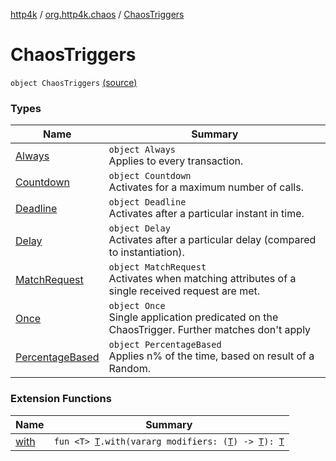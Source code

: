 [http4k](../../index.md) / [org.http4k.chaos](../index.md) / [ChaosTriggers](./index.md)

# ChaosTriggers

`object ChaosTriggers` [(source)](https://github.com/http4k/http4k/blob/master/http4k-testing-chaos/src/main/kotlin/org/http4k/chaos/ChaosTriggers.kt#L46)

### Types

| Name | Summary |
|---|---|
| [Always](-always/index.md) | `object Always`<br>Applies to every transaction. |
| [Countdown](-countdown/index.md) | `object Countdown`<br>Activates for a maximum number of calls. |
| [Deadline](-deadline/index.md) | `object Deadline`<br>Activates after a particular instant in time. |
| [Delay](-delay/index.md) | `object Delay`<br>Activates after a particular delay (compared to instantiation). |
| [MatchRequest](-match-request/index.md) | `object MatchRequest`<br>Activates when matching attributes of a single received request are met. |
| [Once](-once/index.md) | `object Once`<br>Single application predicated on the ChaosTrigger. Further matches don't apply |
| [PercentageBased](-percentage-based/index.md) | `object PercentageBased`<br>Applies n% of the time, based on result of a Random. |

### Extension Functions

| Name | Summary |
|---|---|
| [with](../../org.http4k.core/with.md) | `fun <T> `[`T`](../../org.http4k.core/with.md#T)`.with(vararg modifiers: (`[`T`](../../org.http4k.core/with.md#T)`) -> `[`T`](../../org.http4k.core/with.md#T)`): `[`T`](../../org.http4k.core/with.md#T) |
